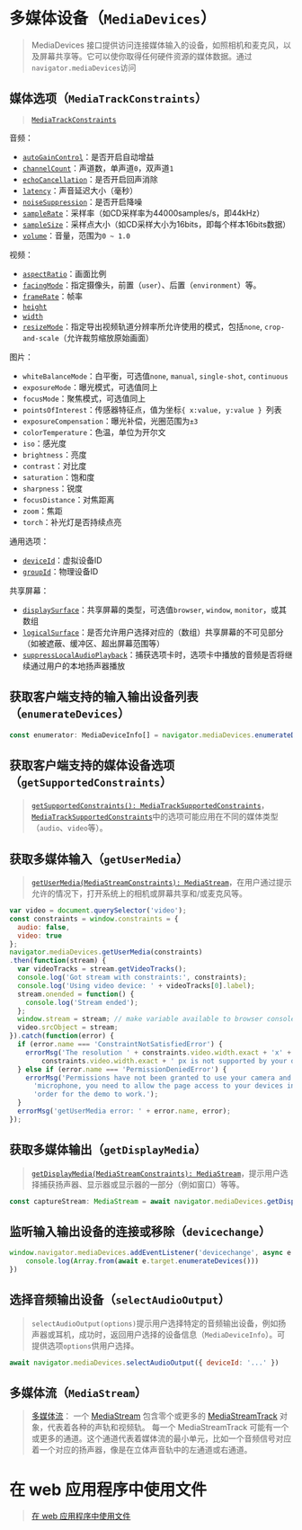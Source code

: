 

# 多媒体设备（`MediaDevices`）

> MediaDevices 接口提供访问连接媒体输入的设备，如照相机和麦克风，以及屏幕共享等。它可以使你取得任何硬件资源的媒体数据。通过`navigator.mediaDevices`访问

## 媒体选项（`MediaTrackConstraints`）

> [`MediaTrackConstraints`](https://developer.mozilla.org/en-US/docs/Web/API/MediaTrackConstraints)

音频：

- [`autoGainControl`](https://developer.mozilla.org/en-US/docs/Web/API/MediaTrackSupportedConstraints/autoGainControl)：是否开启自动增益
- [`channelCount`](https://developer.mozilla.org/en-US/docs/Web/API/MediaTrackSupportedConstraints/channelCount)：声道数，单声道`0`，双声道`1`
- [`echoCancellation`](https://developer.mozilla.org/en-US/docs/Web/API/MediaTrackSupportedConstraints/echoCancellation)：是否开启回声消除
- [`latency`](https://developer.mozilla.org/en-US/docs/Web/API/MediaTrackSupportedConstraints/latency)：声音延迟大小（毫秒）
- [`noiseSuppression`](https://developer.mozilla.org/en-US/docs/Web/API/MediaTrackSupportedConstraints/noiseSuppression)：是否开启降噪
- [`sampleRate`](https://developer.mozilla.org/en-US/docs/Web/API/MediaTrackSupportedConstraints/sampleRate)：采样率（如CD采样率为44000samples/s，即44kHz）
- [`sampleSize`](https://developer.mozilla.org/en-US/docs/Web/API/MediaTrackSupportedConstraints/sampleSize)：采样点大小（如CD采样大小为16bits，即每个样本16bits数据）
- [`volume`](https://developer.mozilla.org/en-US/docs/Web/API/MediaTrackSupportedConstraints/volume)：音量，范围为`0 ~ 1.0`

视频：

- [`aspectRatio`](https://developer.mozilla.org/en-US/docs/Web/API/MediaTrackSupportedConstraints/aspectRatio)：画面比例
- [`facingMode`](https://developer.mozilla.org/en-US/docs/Web/API/MediaTrackSupportedConstraints/facingMode)：指定摄像头，前置（`user`）、后置（`environment`）等。
- [`frameRate`](https://developer.mozilla.org/en-US/docs/Web/API/MediaTrackSupportedConstraints/frameRate)：帧率
- [`height`](https://developer.mozilla.org/en-US/docs/Web/API/MediaTrackSupportedConstraints/height)
- [`width`](https://developer.mozilla.org/en-US/docs/Web/API/MediaTrackSupportedConstraints/width)
- [`resizeMode`]()：指定导出视频轨道分辨率所允许使用的模式，包括`none`, `crop-and-scale`（允许裁剪缩放原始画面）

图片：

- `whiteBalanceMode`：白平衡，可选值`none`, `manual`, `single-shot`, `continuous`
- `exposureMode`：曝光模式，可选值同上
- `focusMode`：聚焦模式，可选值同上
- `pointsOfInterest`：传感器特征点，值为坐标`{ x:value, y:value } `列表
- `exposureCompensation`：曝光补偿，光圈范围为`±3`
- `colorTemperature`：色温，单位为开尔文
- `iso`：感光度
- `brightness`：亮度
- `contrast`：对比度
- `saturation`：饱和度
- `sharpness`：锐度
- `focusDistance`：对焦距离
- `zoom`：焦距
- `torch`：补光灯是否持续点亮

通用选项：

- [`deviceId`](https://developer.mozilla.org/en-US/docs/Web/API/MediaTrackSupportedConstraints/deviceId)：虚拟设备ID
- [`groupId`](https://developer.mozilla.org/en-US/docs/Web/API/MediaTrackSupportedConstraints/groupId)：物理设备ID

共享屏幕：

- [`displaySurface`](https://developer.mozilla.org/en-US/docs/Web/API/MediaTrackConstraints/displaySurface)：共享屏幕的类型，可选值`browser`, `window`, `monitor`，或其数组
- [`logicalSurface`](https://developer.mozilla.org/en-US/docs/Web/API/MediaTrackConstraints/logicalSurface)：是否允许用户选择对应的（数组）共享屏幕的不可见部分（如被遮蔽、缓冲区、超出屏幕范围等）
- [`suppressLocalAudioPlayback`](https://developer.mozilla.org/en-US/docs/Web/API/MediaTrackConstraints/suppressLocalAudioPlayback)：捕获选项卡时，选项卡中播放的音频是否将继续通过用户的本地扬声器播放

## 获取客户端支持的输入输出设备列表（`enumerateDevices`）

```typescript
const enumerator: MediaDeviceInfo[] = navigator.mediaDevices.enumerateDevices();
```

## 获取客户端支持的媒体设备选项（`getSupportedConstraints`）

> [`getSupportedConstraints(): MediaTrackSupportedConstraints`](https://developer.mozilla.org/zh-CN/docs/Web/API/MediaDevices/getSupportedConstraints)，[`MediaTrackSupportedConstraints`](https://developer.mozilla.org/en-US/docs/Web/API/MediaTrackSupportedConstraints)中的选项可能应用在不同的媒体类型（`audio`、`video`等）。

## 获取多媒体输入（`getUserMedia`）

> [`getUserMedia(MediaStreamConstraints): MediaStream`](https://developer.mozilla.org/zh-CN/docs/Web/API/MediaDevices/getUserMedia)，在用户通过提示允许的情况下，打开系统上的相机或屏幕共享和/或麦克风等。

```js
var video = document.querySelector('video');
const constraints = window.constraints = {
  audio: false,
  video: true
};
navigator.mediaDevices.getUserMedia(constraints)
.then(function(stream) {
  var videoTracks = stream.getVideoTracks();
  console.log('Got stream with constraints:', constraints);
  console.log('Using video device: ' + videoTracks[0].label);
  stream.onended = function() {
    console.log('Stream ended');
  };
  window.stream = stream; // make variable available to browser console
  video.srcObject = stream;
}).catch(function(error) {
  if (error.name === 'ConstraintNotSatisfiedError') {
    errorMsg('The resolution ' + constraints.video.width.exact + 'x' +
        constraints.video.width.exact + ' px is not supported by your device.');
  } else if (error.name === 'PermissionDeniedError') {
    errorMsg('Permissions have not been granted to use your camera and ' +
      'microphone, you need to allow the page access to your devices in ' +
      'order for the demo to work.');
  }
  errorMsg('getUserMedia error: ' + error.name, error);
});
```

## 获取多媒体输出（`getDisplayMedia`）

> [`getDisplayMedia(MediaStreamConstraints): MediaStream`](https://developer.mozilla.org/en-US/docs/Web/API/MediaDevices/getDisplayMedia)，提示用户选择捕获扬声器、显示器或显示器的一部分（例如窗口）等等。

```typescript
const captureStream: MediaStream = await navigator.mediaDevices.getDisplayMedia({ video: true });
```

## 监听输入输出设备的连接或移除（`devicechange`）

```javascript
window.navigator.mediaDevices.addEventListener('devicechange', async e => {
    console.log(Array.from(await e.target.enumerateDevices()))
})
```

## 选择音频输出设备（`selectAudioOutput`）

> `selectAudioOutput(options)`提示用户选择特定的音频输出设备，例如扬声器或耳机，成功时，返回用户选择的设备信息（`MediaDeviceInfo`）。可提供选项`options`供用户选择。

```js
await navigator.mediaDevices.selectAudioOutput({ deviceId: '...' })
```

## 多媒体流（`MediaStream`）

> [多媒体流](https://developer.mozilla.org/zh-CN/docs/Web/API/Media_Capture_and_Streams_API)：
> 一个 [MediaStream](https://developer.mozilla.org/zh-CN/docs/Web/API/MediaStream) 包含零个或更多的 [MediaStreamTrack](https://developer.mozilla.org/zh-CN/docs/Web/API/MediaStreamTrack) 对象，代表着各种的声轨和视频轨。
> 每一个 MediaStreamTrack 可能有一个或更多的通道。这个通道代表着媒体流的最小单元，比如一个音频信号对应着一个对应的扬声器，像是在立体声音轨中的左通道或右通道。

# 在 web 应用程序中使用文件

> [在 web 应用程序中使用文件](https://developer.mozilla.org/zh-CN/docs/Web/API/File_API/Using_files_from_web_applications#example.3a_using_object_urls_to_display_images)
